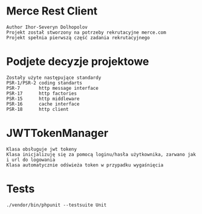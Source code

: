 # Merce Rest Client
    Author Ihor-Severyn Dolhopolov
    Projekt został stworzony na potrzeby rekrutacyjne merce.com
    Projekt spełnia pierwszą część zadania rekrutacyjnego

# Podjete decyzje projektowe
    Zostały użyte następujące standardy
    PSR-1/PSR-2 coding standarts
    PSR-7       http message interface
    PSR-17      http factories
    PSR-15      http middleware
    PSR-16      cache interface
    PSR-18      http client

# JWTTokenManager 
    Klasa obsługuje jwt tokeny
    Klasa inicjalizuję się za pomocą loginu/hasła użytkownika, zarwano jak i url do logowania
    Klasa automatycznie odświeża token w przypadku wygaśnięcia

# Tests
    ./vendor/bin/phpunit --testsuite Unit

